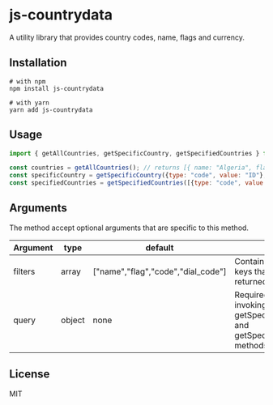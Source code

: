 # js-countrydata
A utility library that provides country codes, name, flags and currency.

## Installation

```shell
# with npm
npm install js-countrydata

# with yarn
yarn add js-countrydata
```

## Usage

```js
import { getAllCountries, getSpecificCountry, getSpecifiedCountries } from "js-countrydata";

const countries = getAllCountries(); // returns [{ name: "Algeria", flag: "🇩🇿", code: "DZ", dial_code: "+213" }, ...]
const specificCountry = getSpecificCountry({type: "code", value: "ID"}, ["name", "flag"]) // returns { name: "Indonesia", flag: "🇮🇩" }
const specifiedCountries = getSpecifiedCountries([{type: "code", value: "ID"}, {type: "dial_code", value: "+250"}], ["name", "flag"]) // returns [{name: 'Indonesia', flag: '🇮🇩'}, {name: 'Rwanda', flag: '🇷🇼'}]
```

## Arguments

The method accept optional arguments that are specific to this method.

| Argument                      | type     | default      | notes                                                                                   |
| ------------------------- | -------- | ------------ | --------------------------------------------------------------------------------------- |
| filters                   | array    | ["name","flag","code","dial_code"]| Contains an array of keys that should be returned                           |
| query                     | object   | none                              | Required when invoking getSpecificCountry and getSpecifiedCountries methods  |


## License

MIT
